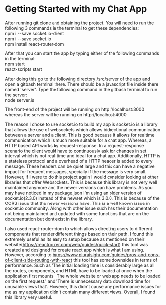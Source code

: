 # Getting Started with my Chat App

After running git clone and obtaining the project. You will need to run the following 3 commands in the terminal
to get these dependencies:  
npm i --save socket.io-client  
npm i --save socket.io  
npm install react-router-dom  

After that you can start the app by typing either of the following commands in the terminal:  
npm start  
react-scripts start  

After doing this go to the following directory /src/server of the app and open a gitbash terminal there.
There should be a javascript file inside there named 'server'. Type the following command in the gitbash terminal
to run the server:  
node server.js

The front-end of the project will be running on http://localhost:3000 whereas the server will be running on http://localhost:4000

The reason I chose to use socket.io to build my app is socket.io is a library that allows the use of websockets which
allows bidrectional communication between a server and a client. This is good because it allows for realtime communication
which is much more suitable for a chat app. Whereas, a HTTP based API works by request-response. In a request-response
scenario the client would have to continuously ask for changes in set interval which is not real-time and ideal for a chat app. 
Additionally, HTTP is a stateless protocol and a overhead of a HTTP header is added to every message. These headers can be quiet large
and this can have a negative impact for frequent messages, specially if the message is very small. However, if I were to
do this project again I would consider looking at other libraries that offer Websockets. This is because this library is not very well maintained
anymore and the newer versions can have problems. As you may have noticed in my package.json I'm using an older version of
socket.io(2.3.0) instead of the newset which is 3.0.0. This is because of the CORS issue that the newer versions have.
This is a well known issue in socket.io community. Along with other issue such has their documentation not being maintained
and updated with some functions that are on the documentation but dont exist in the library.

I also used react-router-dom to which allows directing users to different components that render different things based on their path.
I found this extremely useful as its easy to setup because as mentioned on their website(https://reactrouter.com/web/guides/quick-start)
this tool was created and designed for create react app which is what I am using. However, according to https://www.pluralsight.com/guides/pros-and-cons-of-client-side-routing-with-react
this tool has some downsides in terms of performance. Such as 'The initial loading time is considerably large as all the routes, components, and HTML have to be loaded at once when the application first mounts . The whole website or web app needs to be loaded on the first request.' and 'There is unnecessary data download time for unusable views that'. However,
this didn't cause any performance issues for me as my application didn't contain many different views. Overall, I found this library very useful.
